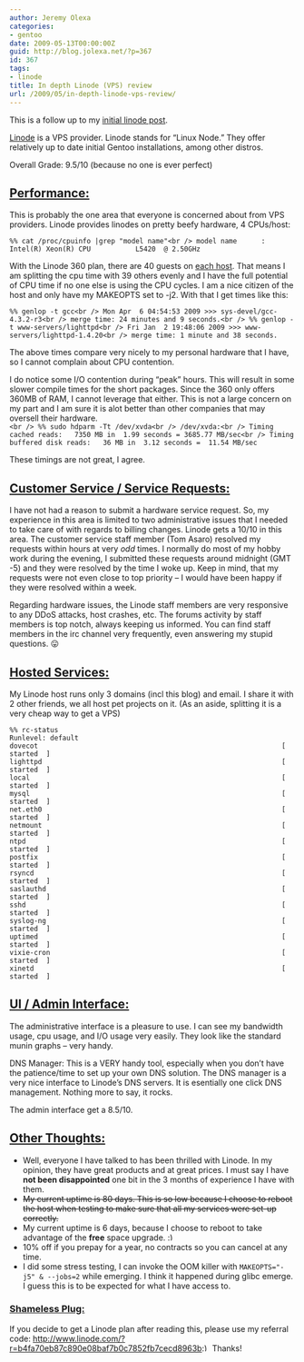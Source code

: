 ```yaml
---
author: Jeremy Olexa
categories:
- gentoo
date: 2009-05-13T00:00:00Z
guid: http://blog.jolexa.net/?p=367
id: 367
tags:
- linode
title: In depth Linode (VPS) review
url: /2009/05/in-depth-linode-vps-review/
---
```


This is a follow up to my [initial linode post][1].

[Linode][2] is a VPS provider. Linode stands for &#8220;Linux Node.&#8221; They offer relatively up to date initial Gentoo installations, among other distros.

Overall Grade: 9.5/10 (because no one is ever perfect)

## <span style="text-decoration: underline;">Performance:</span>

This is probably the one area that everyone is concerned about from VPS providers. Linode provides linodes on pretty beefy hardware, 4 CPUs/host:

`%% cat /proc/cpuinfo |grep "model name"<br />
model name      : Intel(R) Xeon(R) CPU           L5420  @ 2.50GHz`

With the Linode 360 plan, there are 40 guests on [each host][3]. That means I am splitting the cpu time with 39 others evenly and I have the full potential of CPU time if no one else is using the CPU cycles. I am a nice citizen of the host and only have my MAKEOPTS set to -j2. With that I get times like this:

`%% genlop -t gcc<br />
Mon Apr  6 04:54:53 2009 >>> sys-devel/gcc-4.3.2-r3<br />
merge time: 24 minutes and 9 seconds.<br />
%% genlop -t www-servers/lighttpd<br />
Fri Jan  2 19:48:06 2009 >>> www-servers/lighttpd-1.4.20<br />
merge time: 1 minute and 38 seconds.`

The above times compare very nicely to my personal hardware that I have, so I cannot complain about CPU contention.

I do notice some I/O contention during &#8220;peak&#8221; hours. This will result in some slower compile times for the short packages. Since the 360 only offers 360MB of RAM, I cannot leverage that either. This is not a large concern on my part and I am sure it is alot better than other companies that may oversell their hardware.  
`<br />
%% sudo hdparm -Tt /dev/xvda<br />
/dev/xvda:<br />
Timing cached reads:   7350 MB in  1.99 seconds = 3685.77 MB/sec<br />
Timing buffered disk reads:   36 MB in  3.12 seconds =  11.54 MB/sec`

These timings are not great, I agree.

## <span style="text-decoration: underline;">Customer Service / Service Requests:</span>

I have not had a reason to submit a hardware service request. So, my experience in this area is limited to two administrative issues that I needed to take care of with regards to billing changes. Linode gets a 10/10 in this area. The customer service staff member (Tom Asaro) resolved my requests within hours at very *odd* times. I normally do most of my hobby work during the evening, I submitted these requests around midnight (GMT -5) and they were resolved by the time I woke up. Keep in mind, that my requests were not even close to top priority &#8211; I would have been happy if they were resolved within a week.

Regarding hardware issues, the Linode staff members are very responsive to any DDoS attacks, host crashes, etc. The forums activity by staff members is top notch, always keeping us informed. You can find staff members in the irc channel very frequently, even answering my stupid questions. 😛

## <span style="text-decoration: underline;">Hosted Services:</span>

My Linode host runs only 3 domains (incl this blog) and email. I share it with 2 other friends, we all host pet projects on it. (As an aside, splitting it is a very cheap way to get a VPS)

    
    %% rc-status
    Runlevel: default
    dovecot                                                            [ started  ]
    lighttpd                                                           [ started  ]
    local                                                              [ started  ]
    mysql                                                              [ started  ]
    net.eth0                                                           [ started  ]
    netmount                                                           [ started  ]
    ntpd                                                               [ started  ]
    postfix                                                            [ started  ]
    rsyncd                                                             [ started  ]
    saslauthd                                                          [ started  ]
    sshd                                                               [ started  ]
    syslog-ng                                                          [ started  ]
    uptimed                                                            [ started  ]
    vixie-cron                                                         [ started  ]
    xinetd                                                             [ started  ]
    

## <span style="text-decoration: underline;">UI / Admin Interface:</span>

The administrative interface is a pleasure to use. I can see my bandwidth usage, cpu usage, and I/O usage very easily. They look like the standard munin graphs &#8211; very handy.

DNS Manager: This is a VERY handy tool, especially when you don&#8217;t have the patience/time to set up your own DNS solution. The DNS manager is a very nice interface to Linode&#8217;s DNS servers. It is esentially one click DNS management. Nothing more to say, it rocks.

The admin interface get a 8.5/10.

## <span style="text-decoration: underline;">Other Thoughts:</span>

  * Well, everyone I have talked to has been thrilled with Linode. In my opinion, they have great products and at great prices. I must say I have **not been disappointed** one bit in the 3 months of experience I have with them.
  * <span style="text-decoration: line-through;">My current uptime is 80 days. This is so low because I choose to reboot the host when testing to make sure that all my services were set-up correctly.</span>
  * My current uptime is 6 days, because I choose to reboot to take advantage of the **free** space upgrade. <img src="http://blog.jolexa.net/wp-includes/images/smilies/simple-smile.png" alt=":)" class="wp-smiley" style="height: 1em; max-height: 1em;" />
  * 10% off if you prepay for a year, no contracts so you can cancel at any time.
  * I did some stress testing, I can invoke the OOM killer with `MAKEOPTS="-j5" & --jobs=2` while emerging. I think it happened during glibc emerge. I guess this is to be expected for what I have access to.

### <span style="text-decoration: underline;">Shameless Plug:</span>

If you decide to get a Linode plan after reading this, please use my referral code: <http://www.linode.com/?r=b4fa70eb87c890e08baf7b0c7852fb7cecd8963b><img src="http://blog.jolexa.net/wp-includes/images/smilies/simple-smile.png" alt=":)" class="wp-smiley" style="height: 1em; max-height: 1em;" /> Thanks!

 [1]: http://blog.jolexa.net/2009/02/04/new-online-home/
 [2]: http://linode.com
 [3]: http://www.linode.com/faq.cfm#how-many-linodes-share-a-host